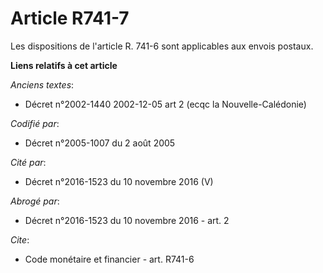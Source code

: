 # Article R741-7

Les dispositions de l'article R. 741-6 sont applicables aux envois postaux.

**Liens relatifs à cet article**

_Anciens textes_:

  - Décret n°2002-1440 2002-12-05 art 2 (ecqc la Nouvelle-Calédonie)

_Codifié par_:

  - Décret n°2005-1007 du 2 août 2005

_Cité par_:

  - Décret n°2016-1523 du 10 novembre 2016 (V)

_Abrogé par_:

  - Décret n°2016-1523 du 10 novembre 2016 - art. 2

_Cite_:

  - Code monétaire et financier - art. R741-6
